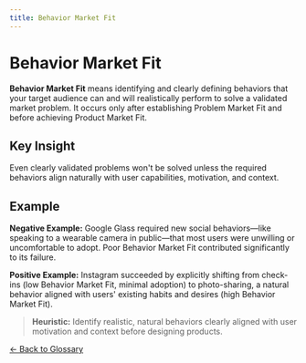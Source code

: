 ```yaml
---
title: Behavior Market Fit
---
```


# Behavior Market Fit

**Behavior Market Fit** means identifying and clearly defining behaviors that your target audience can and will realistically perform to solve a validated market problem. It occurs only after establishing Problem Market Fit and before achieving Product Market Fit.

## Key Insight

Even clearly validated problems won't be solved unless the required behaviors align naturally with user capabilities, motivation, and context.

## Example

**Negative Example:** Google Glass required new social behaviors—like speaking to a wearable camera in public—that most users were unwilling or uncomfortable to adopt. Poor Behavior Market Fit contributed significantly to its failure.

**Positive Example:** Instagram succeeded by explicitly shifting from check-ins (low Behavior Market Fit, minimal adoption) to photo-sharing, a natural behavior aligned with users' existing habits and desires (high Behavior Market Fit).

> **Heuristic:** Identify realistic, natural behaviors clearly aligned with user motivation and context before designing products.

[← Back to Glossary](/glossary/)